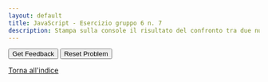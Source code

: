 ```yaml
---
layout: default
title: JavaScript - Esercizio gruppo 6 n. 7
description: Stampa sulla console il risultato del confronto tra due numeri per verificare se il primo numero è minore o uguale del secondo.
---
```


<div id="js_es1-6-sortableTrash" class="sortable-code"></div> 
<div id="js_es1-6-sortable" class="sortable-code"></div> 
<div style="clear:both;"></div> 
<p> 
    <input id="js_es1-6-feedbackLink" value="Get Feedback" type="button" /> 
    <input id="js_es1-6-newInstanceLink" value="Reset Problem" type="button" /> 
</p> 
<script type="text/javascript"> 
(function(){
  var initial = "function confrontaMinoreUguale(x, y) {\n" +
    "  if (x &lt;= y) {\n" +
    "    console.log(`${x} è minore o uguale a ${y}`);\n" +
    "  } else {\n" +
    "    console.log(`${x} è maggiore di ${y}`);\n" +
    "  }\n" +
    "}\n" +
    "// Esempi\n" +
    "confrontaMinoreUguale(3, 10);\n" +
    "confrontaMinoreUguale(12, 4);\n" +
    "function bool confrontaMinoreUguale(x, y) { #distractor";
  var parsonsPuzzle = new ParsonsWidget({
    "sortableId": "js_es1-6-sortable",
    "max_wrong_lines": 10,
    "grader": ParsonsWidget._graders.LineBasedGrader,
    "exec_limit": 2500,
    "can_indent": true,
    "x_indent": 50,
    "lang": "en",
    "show_feedback": true,
    "trashId": "js_es1-6-sortableTrash"
  });
  parsonsPuzzle.init(initial);
  parsonsPuzzle.shuffleLines();
  $("#js_es1-6-newInstanceLink").click(function(event){ 
      event.preventDefault(); 
      parsonsPuzzle.shuffleLines(); 
  }); 
  $("#js_es1-6-feedbackLink").click(function(event){ 
      event.preventDefault(); 
      parsonsPuzzle.getFeedback(); 
  }); 
})(); 
</script>

[Torna all'indice](../../../index.markdown)